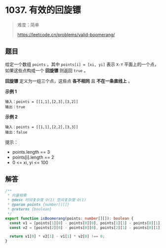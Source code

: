 # 1037. 有效的回旋镖

> 难度：简单
>
> https://leetcode.cn/problems/valid-boomerang/

## 题目

给定一个数组 `points` ，其中 `points[i] = [xi, yi]` 表示 `X-Y` 平面上的一个点，如果这些点构成一个 **回旋镖** 则返回 `true` 。

**回旋镖** 定义为一组三个点，这些点 **各不相同** 且 **不在一条直线上** 。

**示例 1**

```
输入：points = [[1,1],[2,3],[3,2]]
输出：true
```

**示例 2**

```
输入：points = [[1,1],[2,2],[3,3]]
输出：false
```

提示：

- points.length == 3
- points[i].length == 2
- 0 <= xi, yi <= 100

## 解答

```typescript
/**
 * 向量相乘
 * @desc 时间复杂度 O(1) 空间复杂度 O(1)
 * @param points {number[][]}
 * @returns {boolean}
 */
export function isBoomerang(points: number[][]): boolean {
  const v1 = [points[1][0] - points[0][0], points[1][1] - points[0][1]];
  const v2 = [points[2][0] - points[0][0], points[2][1] - points[0][1]];

  return v1[0] * v2[1] - v1[1] * v2[0] !== 0;
}
```
